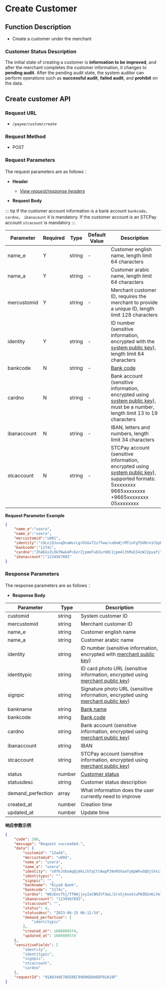 # Create Customer

## Function Description

- Create a customer under the merchant

### Customer Status Description

The initial state of creating a customer is **information to be improved**, and after the merchant completes the customer information, it changes to **pending audit**. After the pending audit state, the system auditor can perform operations such as **successful audit**, **failed audit**, and **prohibit** on the data.

## Create customer API

### Request URL

- `/payee/custom/create`

### Request Method

- POST

### Request Parameters

The request parameters are as follows：

- **Header**

  - [_View request/response headers_](/en/payoutApi/apiRule/header)

- **Request Body**

::: tip
If the customer account information is a bank account `bankcode`、 `cardno`、 `ibanacount` it is mandatory. If the customer account is an STCPay account `stcacount` is mandatory
:::

| **Parameter** | **Required** | **Type** | **Default Value** | **Description**                                                                                                                                                                                                            |
| ------------- | ------------ | -------- | ----------------- | -------------------------------------------------------------------------------------------------------------------------------------------------------------------------------------------------------------------------- |
| name_e        | Y            | string   | -                 | Customer english name, length limit 64 characters                                                                                                                                                                          |
| name_a        | Y            | string   | -                 | Customer arabic name, length limit 64 characters                                                                                                                                                                           |
| mercustomid   | Y            | string   | -                 | Merchant customer ID, requires the merchant to provide a unique ID, length limit 128 characters                                                                                                                            |
| identity      | Y            | string   | -                 | ID number (sensitive information, encrypted with the [system public key](/en/payoutApi/apiRule/certificateKey#system-public-key)), length limit 64 characters                                                              |
| bankcode      | N            | string   | -                 | [Bank code](/en/payoutApi/banks/bankList)                                                                                                                                                                                  |
| cardno        | N            | string   | -                 | Bank account (sensitive information, encrypted using [system public key](/en/payoutApi/apiRule/certificateKey#system-public-key)), must be a number, length limit 13 to 19 characters                                      |
| ibanaccount   | N            | string   | -                 | IBAN, letters and numbers, length limit 34 characters                                                                                                                                                                      |
| stcaccount    | N            | string   | -                 | STCPay account (sensitive information, encrypted using [system public key](/en/payoutApi/apiRule/certificateKey#system-public-key)), supported formats:<br> 5xxxxxxxx <br> 9665xxxxxxxx <br> +9665xxxxxxxx <br> 05xxxxxxxx |

**Request Parameter Example**

```json
{
    "name_e":"usera",
    "name_a":"usera",
    "mercustomid":"u001",
    "identity":"z9LnjQJuvqDnaWsrLgrO1GxT2z7fww/sxNxWjrMTinFgT5dNrn1CbpRMy99qc1GnyqzlwBytZf6oa4fOQO5kHQwR4DVMRpmii81MqgAuWBQJktCG5mAgd5yzUO2kLZyHDfy5J7Y2pMyqmFzvMPiD1tIxPezgcExXEKxcPKs1tvOr+7zgTbNtnvfm1VW+BzIVmJYmaXBW4ZhEdJqz+dxdSyZIdUdbV1oc46xiuIxZOn3hxYMy0XnGjNJNT9TSW299pSSDBpVbCoWg9u4okMI222adQyikyfz+TlSsVNTHnnB8C+rf+Kjc6ZPszCdu+KTjiYOTkRlJIUbHe0bM02pOjg==",
    "bankcode":"1174c",
    "cardno":"Zh4EkxILOkTNwk4PcEerZjpmmTu6IorKDC1jpm4l3hMuEI4zWJ2pyafiTDNaIoN6VOh8ivWxJBeOD2N6uXiPwJ6qyreVMhDsYa8nHK58l2JM6BC1teG0Q61ZPknXloB6aaDgDSQetbdomggAH+cu7masFnLU+YmI1umP/p7DhePYjT69Yq3vJ2wBEUp0dVIaINB0c4uB/bapmWb3zmBcSW1To2RopXlNIggjk1qdLUtxXmaYdzkyRJbevpBHARaA/BwIm3e1/ZwO+WUETBmhci96ciPBuf/NzyhUp9UHPgNoajdAwwdN5FUEA9E1KE6uwHdWMAICy/pWzsaOjoQpOQ==",
    "ibanaccount":"1234567892"
}
```

### Response Parameters

The response parameters are as follows：

- **Response Body**

| **Parameter**     | **Type** | **Description**                                                                                                                                      |
| ----------------- | -------- | ---------------------------------------------------------------------------------------------------------------------------------------------------- |
| customid          | string   | System customer ID                                                                                                                                   |
| mercustomid       | string   | Merchant customer ID                                                                                                                                 |
| name_e            | string   | Customer english name                                                                                                                                |
| name_a            | string   | Customer arabic name                                                                                                                                 |
| identity          | string   | ID number (sensitive information, encrypted with [merchant public key](/en/payoutApi/apiRule/certificateKey#merchant-public-private-key))            |
| identitypic       | string   | ID card photo URL (sensitive information, encrypted using [merchant public key](/en/payoutApi/apiRule/certificateKey#merchant-public-private-key))   |
| signpic           | string   | Signature photo URL (sensitive information, encrypted using [merchant public key](/en/payoutApi/apiRule/certificateKey#merchant-public-private-key)) |
| bankname          | string   | [Bank name](/en/payoutApi/banks/bankList)                                                                                                            |
| bankcode          | string   | [Bank code](/en/payoutApi/banks/bankList)                                                                                                            |
| cardno            | string   | Bank account (sensitive information, encrypted using [merchant public key](/en/payoutApi/apiRule/certificateKey#merchant-public-private-key))        |
| ibanaccount       | string   | IBAN                                                                                                                                                 |
| stcaccount        | string   | STCPay account (sensitive information, encrypted using [merchant public key](/en/payoutApi/apiRule/certificateKey#merchant-public-private-key))      |
| status            | number   | [Customer status](/en/payoutApi/appendix/customStatus)                                                                                               |
| statusdesc        | string   | Customer status description                                                                                                                          |
| demand_perfection | array    | What information does the user currently need to improve                                                                                             |
| created_at        | number   | Creation time                                                                                                                                        |
| updated_at        | number   | Update time                                                                                                                                          |

**响应参数示例**

```json
{
    "code": 200,
    "message": "Request succeeded.",
    "data": {
        "customid": "12ad4",
        "mercustomid": "u004",
        "name_e": "usera",
        "name_a": "usera",
        "identity": "s0YhJVboAqQj8kLCkTqCttAwpP39nR5VaaTy8pWFwSQDjSYei7YqZAbcoeckAD40bgliH9sSXre9PafDDpHfdkKX22X0lvJzIcpL8PGSpWQT2XloHjKxExRhiq/AgzEnwV9kq66b2hqi56O2djjzYOXOz/BpYKqvqWG7ak47OLV2hDR6r0hzhZsdvvvCeo21lMafUGd6hmf6TElqDntIfgFNTGSbxkV3kKlXnNX0hdHPmGtnfqbIuxo+yAHeJdffxA/6iHzSsW92t/bvtB9hV5ON+v4s/VpVZCRYmj0AIs9bQ+Ed+hNXtlmLuyaxfRdYVG6nl1MhVGJG0QioO4sNag==",
        "identitypic": "",
        "signpic": "",
        "bankname": "Riyad Bank",
        "bankcode": "1174c",
        "cardno": "W0jEosfhj/TfHAjjxyIaCWHZVfdwL/2rsXj4xoXzuPWZN2nKLYmlogABKjuNF9930fmyCyt3cGZD4MRgwjf8/ZZKb0HqQLAtw+rfc/2PRViXkdq4vr3iTGyH4W7MW4n0yw6rREZUf+9/R96zyqA5iky0A0kz2suAiKBQjsQGZ1PBCGYPxmzDnpolk76Bhvpm2YNgQnvRCLUQIOCIdq4Aj9rmV0MzfhilTZ3MhIe4WqW7eubFwq0+3CF484uSVemkdRYPVZ17umbCDTRENdzkTKUIZwxTxRTMfHyUr5Sx75RyBpJDzoReluIKnX9tzQ/jb+/V4Eiv39FD4l5/Zp8trA==",
        "ibanaccount": "1234567892",
        "stcaccount": "",
        "status": 4,
        "statusdesc": "2023-06-15 06:12:54",
        "demand_perfection": [
            "identitypic"
        ],
        "created_at": 1686809574,
        "updated_at": 1686809574
    },
    "sensitiveFields": [
        "identity",
        "identitypic",
        "signpic",
        "stcaccount",
        "cardno"
    ],
    "requestId": "91A8340E7AEE8EC99D06EB46DF92A19F"
}
```